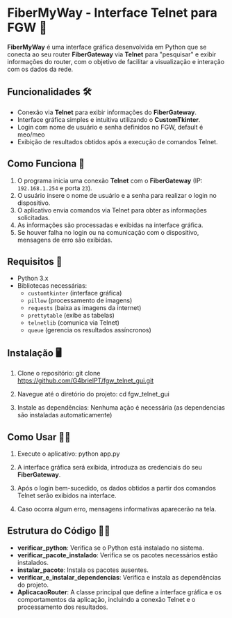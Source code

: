 # FiberMyWay - Interface Telnet para FGW 🛜

**FiberMyWay** é uma interface gráfica desenvolvida em Python que se conecta ao seu router **FiberGateway** via **Telnet** para "pesquisar" e exibir informações do router, com o objetivo de facilitar a visualização e interação com os dados da rede.

## Funcionalidades 🛠️

- Conexão via **Telnet** para exibir informações do **FiberGateway**.
- Interface gráfica simples e intuitiva utilizando o **CustomTkinter**.
- Login com nome de usuário e senha definidos no FGW, default é meo/meo
- Exibição de resultados obtidos após a execução de comandos Telnet.

## Como Funciona 🤔

1. O programa inicia uma conexão **Telnet** com o **FiberGateway** (IP: `192.168.1.254` e porta `23`).
2. O usuário insere o nome de usuário e a senha para realizar o login no dispositivo.
3. O aplicativo envia comandos via Telnet para obter as informações solicitadas.
4. As informações são processadas e exibidas na interface gráfica.
5. Se houver falha no login ou na comunicação com o dispositivo, mensagens de erro são exibidas.

## Requisitos 📜

- Python 3.x
- Bibliotecas necessárias:
  - `customtkinter` (interface gráfica)
  - `pillow` (processamento de imagens)
  - `requests` (baixa as imagens da internet)
  - `prettytable` (exibe as tabelas)
  - `telnetlib` (comunica via Telnet)
  - `queue` (gerencia os resultados assíncronos)

## Instalação 🖥️

1. Clone o repositório:
   git clone https://github.com/G4brielPT/fgw_telnet_gui.git

2. Navegue até o diretório do projeto:
   cd fgw_telnet_gui

3. Instale as dependências:
   Nenhuma ação é necessária (as dependencias são instaladas automaticamente)

## Como Usar 🤷‍♂️

1. Execute o aplicativo:
   python app.py

2. A interface gráfica será exibida, introduza as credenciais do seu **FiberGateway**.

3. Após o login bem-sucedido, os dados obtidos a partir dos comandos Telnet serão exibidos na interface.

4. Caso ocorra algum erro, mensagens informativas aparecerão na tela.

## Estrutura do Código 👨‍💻

- **verificar_python**: Verifica se o Python está instalado no sistema.
- **verificar_pacote_instalado**: Verifica se os pacotes necessários estão instalados.
- **instalar_pacote**: Instala os pacotes ausentes.
- **verificar_e_instalar_dependencias**: Verifica e instala as dependências do projeto.
- **AplicacaoRouter**: A classe principal que define a interface gráfica e os comportamentos da aplicação, incluindo a conexão Telnet e o processamento dos resultados.
